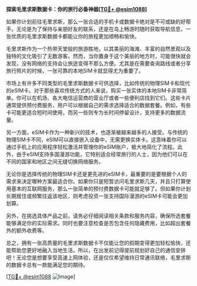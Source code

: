 **探索毛里求斯数据卡：你的旅行必备神器[[TG💪+ @esim1088](https://t.me/s/esim1088)]**

如果你计划前往毛里求斯，那么一张合适的手机卡或数据卡绝对是不可或缺的好帮手。无论是为了保持与亲朋好友的联系，还是在岛上畅游时随时获取导航信息，一张优质的毛里求斯数据卡都能让你的旅程更加顺畅和愉快。

毛里求斯作为一个热带天堂般的旅游胜地，以其美丽的海滩、丰富的自然景观以及独特的文化吸引了无数游客。然而，当你置身于这个美丽的地方时，可能很快就会发现，没有网络的支持会让旅途变得不那么方便。尤其是在需要查询路线或者分享旅行照片的时候，一张可靠的本地SIM卡就显得尤为重要了。

市场上有许多不同类型的毛里求斯数据卡可供选择，比如传统的物理SIM卡和现代的eSIM卡。对于那些喜欢传统方式的人来说，购买一张实体的本地SIM卡非常简单。你可以在机场、各大电信运营商的营业厅或者一些便利店找到它们。这些卡片通常提供预付费服务，用户可以根据自己的需求选择适合的数据套餐。例如，有些卡可能更适合短时间使用，而另一些则专为长时间停留设计，支持更多的数据流量。

另一方面，eSIM卡作为一种新兴的技术，也逐渐被越来越多的人接受。与传统的物理SIM卡不同，eSIM可以直接嵌入设备中，无需更换实体卡。这意味着你可以通过手机上的应用程序轻松激活并管理你的eSIM账户，极大地简化了流程。此外，由于eSIM支持多国漫游功能，它特别适合经常旅行的人士，因为他们可以在不同的国家和地区之间无缝切换网络服务。

无论你是选择传统的物理SIM卡还是更先进的eSIM卡，最重要的是要根据个人的需求来决定哪种方案最适合你。如果你只是短暂访问毛里求斯几天，并且只打算使用基本的互联网服务，那么一张简单的预付费数据卡可能就足够了。但如果你计划长期居住或频繁往返该地区，则考虑投资一张支持国际漫游的eSIM卡可能会更加划算。

另外，在挑选具体产品之前，请务必仔细阅读相关条款和服务内容，确保所选套餐能够满足你的实际需求。同时也要注意检查是否包含任何隐藏费用，比如超出套餐外的额外收费等。

总之，拥有一张高质量的毛里求斯数据卡不仅能让您的假期变得更加轻松愉快，还能帮助您更好地融入当地生活。所以，在出发前记得提前规划好自己的通信安排吧！无论您是想要享受高速上网体验，还是仅仅希望维持日常通讯联络，毛里求斯的数据卡总有一款能满足您的期待。

[[TG💪+ @esim1088](https://t.me/s/esim1088) ![Image](https://i.postimg.cc/4NQfJmqS/Snipaste-2025-05-13-00-14-12.png)]